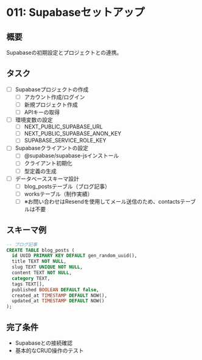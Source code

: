 # 011: Supabaseセットアップ

## 概要
Supabaseの初期設定とプロジェクトとの連携。

## タスク
- [ ] Supabaseプロジェクトの作成
  - [ ] アカウント作成/ログイン
  - [ ] 新規プロジェクト作成
  - [ ] APIキーの取得
- [ ] 環境変数の設定
  - [ ] NEXT_PUBLIC_SUPABASE_URL
  - [ ] NEXT_PUBLIC_SUPABASE_ANON_KEY
  - [ ] SUPABASE_SERVICE_ROLE_KEY
- [ ] Supabaseクライアントの設定
  - [ ] @supabase/supabase-jsインストール
  - [ ] クライアント初期化
  - [ ] 型定義の生成
- [ ] データベーススキーマ設計
  - [ ] blog_postsテーブル（ブログ記事）
  - [ ] worksテーブル（制作実績）
  - [ ] ※お問い合わせはResendを使用してメール送信のため、contactsテーブルは不要

## スキーマ例
```sql
-- ブログ記事
CREATE TABLE blog_posts (
  id UUID PRIMARY KEY DEFAULT gen_random_uuid(),
  title TEXT NOT NULL,
  slug TEXT UNIQUE NOT NULL,
  content TEXT NOT NULL,
  category TEXT,
  tags TEXT[],
  published BOOLEAN DEFAULT false,
  created_at TIMESTAMP DEFAULT NOW(),
  updated_at TIMESTAMP DEFAULT NOW()
);
```

## 完了条件
- Supabaseとの接続確認
- 基本的なCRUD操作のテスト